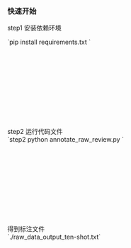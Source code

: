 ### 快速开始  
step1 安装依赖环境  
<div style="height: 200px; overflow: auto;">
`pip install requirements.txt `  
</div>
step2 运行代码文件  
<div style="height: 200px; overflow: auto;">
`step2 python annotate_raw_review.py  `  
</div>
得到标注文件   
<div style="height: 200px; overflow: auto;">
`./raw_data_output_ten-shot.txt`
</div>
